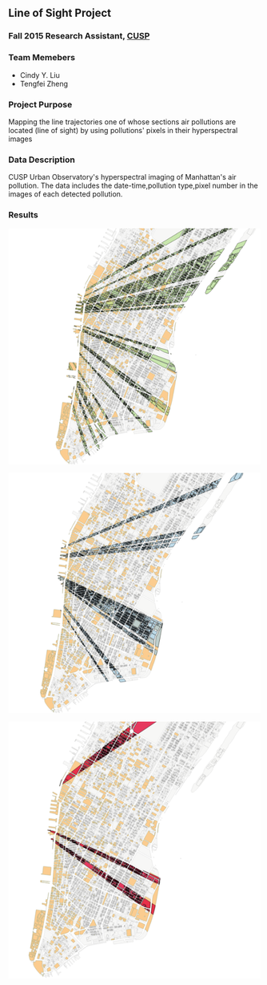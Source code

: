 ## Line of Sight Project
### Fall 2015 Research Assistant, [CUSP](cusp.edu.cn)
### Team Memebers
- Cindy Y. Liu
- Tengfei Zheng

### Project Purpose
Mapping the line trajectories one of whose sections air pollutions are located (line of sight) by using pollutions' pixels in their hyperspectral images

### Data Description
CUSP Urban Observatory's hyperspectral imaging of Manhattan's air pollution. The data includes the date-time,pollution type,pixel number in the images of each detected pollution.

### Results
![Ammonia_Source_20150412](Output/Ammonia_Source_20150412.png)

![Cholorodifluoromethane_Source_20150412](Output/Cholorodifluoromethane_Source_20150412.png)

![Tetrafluoroethane_Source_20150412.png](Output/Tetrafluoroethane_Source_20150412.png)

